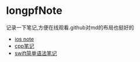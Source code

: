 # longpfNote
记录一下笔记,方便在线观看.github对md的布局也挺好的

* [ios note](https://github.com/longpf/longpfNote/blob/master/iOS/interview/note.md)
* [cpp笔记](https://github.com/longpf/longpfNote/blob/master/C%2B%2B/cpp_note.md)
* [swift简单语法笔记](https://github.com/longpf/longpfNote/blob/master/Swift/swift-simple-notes.md)